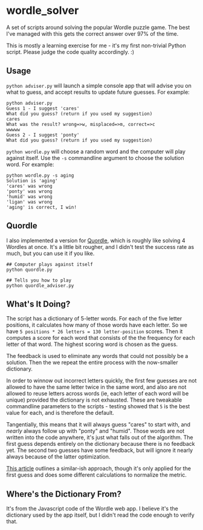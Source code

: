 # wordle_solver
A set of scripts around solving the popular Wordle puzzle game. The best I've managed with this gets the correct answer over 97% of the time. 

This is mostly a learning exercise for me - it's my first non-trivial Python script. Please judge the code quality accordingly. :) 

## Usage
`python adviser.py` will launch a simple console app that will advise you on what to guess, and accept results to update future guesses. For example:
```
python adviser.py
Guess 1 - I suggest 'cares'
What did you guess? (return if you used my suggestion)
cares
What was the result? wrong=>w, misplaced=>m, correct=>c
wwwww
Guess 2 - I suggest 'ponty'
What did you guess? (return if you used my suggestion)
```

`python wordle.py` will choose a random word and the computer will play against itself. Use the `-s` commandline argument to choose the solution word. For example:
```
python wordle.py -s aging
Solution is 'aging'
'cares' was wrong
'ponty' was wrong
'humid' was wrong
'ligan' was wrong
'aging' is correct, I win!
```

## Quordle
I also implemented a version for [Quordle](https://www.quordle.com/), which is roughly like solving 4 Wordles at once. It's a little bit rougher, and I didn't test the success rate as much, but you can use it if you like. 

```
## Computer plays against itself
python quordle.py

## Tells you how to play
python quordle_adviser.py
```


## What's It Doing?
The script has a dictionary of 5-letter words. For each of the five letter positions, it calculates how many of those words have each letter. So we have `5 positions * 26 letters = 130 letter-position` scores. Then it computes a score for each word that consists of the the frequency for each letter of that word. The highest scoring word is chosen as the guess. 

The feedback is used to eliminate any words that could not possibly be a solution. Then the we repeat the entire process with the now-smaller dictionary. 

In order to winnow out incorrect letters quickly, the first few guesses are not allowed to have the same letter twice in the same word, and also are not allowed to reuse letters across words (ie, each letter of each word will be unique) provided the dictionary is not exhausted. These are tweakable commandline parameters to the scripts - testing showed that `5` is the best value for each, and is therefore the default. 

Tangentially, this means that it will always guess "cares" to start with, and _nearly_ always follow up with "ponty" and "humid". Those words are not written into the code anywhere, it's just what falls out of the algorithm. The first guess depends entirely on the dictionary because there is no feedback yet. The second two guesses have some feedback, but will ignore it nearly always because of the latter optimization. 

[This article](https://towardsdatascience.com/a-frequency-analysis-on-wordle-9c5778283363) outlines a similar-ish approach, though it's only applied for the first guess and does some different calculations to normalize the metric. 

## Where's the Dictionary From?
It's from the Javascript code of the Wordle web app. I believe it's the dictionary used by the app itself, but I didn't read the code enough to verify that. 